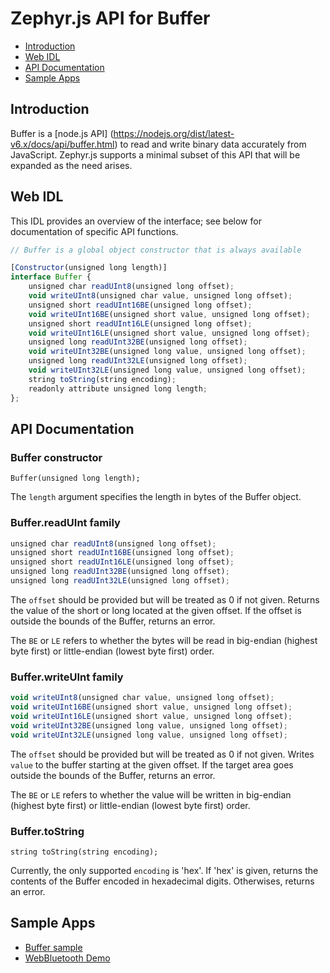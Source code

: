 Zephyr.js API for Buffer
========================

* [Introduction](#introduction)
* [Web IDL](#web-idl)
* [API Documentation](#api-documentation)
* [Sample Apps](#sample-apps)

Introduction
------------
Buffer is a [node.js API]
(https://nodejs.org/dist/latest-v6.x/docs/api/buffer.html)
to read and write binary data accurately from JavaScript. Zephyr.js supports a
minimal subset of this API that will be expanded as the need arises.

Web IDL
-------
This IDL provides an overview of the interface; see below for documentation of
specific API functions.

```javascript
// Buffer is a global object constructor that is always available

[Constructor(unsigned long length)]
interface Buffer {
    unsigned char readUInt8(unsigned long offset);
    void writeUInt8(unsigned char value, unsigned long offset);
    unsigned short readUInt16BE(unsigned long offset);
    void writeUInt16BE(unsigned short value, unsigned long offset);
    unsigned short readUInt16LE(unsigned long offset);
    void writeUInt16LE(unsigned short value, unsigned long offset);
    unsigned long readUInt32BE(unsigned long offset);
    void writeUInt32BE(unsigned long value, unsigned long offset);
    unsigned long readUInt32LE(unsigned long offset);
    void writeUInt32LE(unsigned long value, unsigned long offset);
    string toString(string encoding);
    readonly attribute unsigned long length;
};
```

API Documentation
-----------------
### Buffer constructor

`Buffer(unsigned long length);`

The `length` argument specifies the length in bytes of the Buffer object.

### Buffer.readUInt family

```javascript
unsigned char readUInt8(unsigned long offset);
unsigned short readUInt16BE(unsigned long offset);
unsigned short readUInt16LE(unsigned long offset);
unsigned long readUInt32BE(unsigned long offset);
unsigned long readUInt32LE(unsigned long offset);
```

The `offset` should be provided but will be treated as 0 if not given. Returns
the value of the short or long located at the given offset. If the offset is
outside the bounds of the Buffer, returns an error.

The `BE` or `LE` refers to whether the bytes will be read in big-endian
(highest byte first) or little-endian (lowest byte first) order.

### Buffer.writeUInt family

```javascript
void writeUInt8(unsigned char value, unsigned long offset);
void writeUInt16BE(unsigned short value, unsigned long offset);
void writeUInt16LE(unsigned short value, unsigned long offset);
void writeUInt32BE(unsigned long value, unsigned long offset);
void writeUInt32LE(unsigned long value, unsigned long offset);
```

The `offset` should be provided but will be treated as 0 if not given. Writes
`value` to the buffer starting at the given offset. If the target area goes
outside the bounds of the Buffer, returns an error.

The `BE` or `LE` refers to whether the value will be written in big-endian
(highest byte first) or little-endian (lowest byte first) order.

### Buffer.toString

`string toString(string encoding);`

Currently, the only supported `encoding` is 'hex'. If 'hex' is given, returns
the contents of the Buffer encoded in hexadecimal digits. Otherwises, returns an
error.

Sample Apps
-----------
* [Buffer sample](../samples/Buffer.js)
* [WebBluetooth Demo](../samples/WebBluetoothDemo.js)

